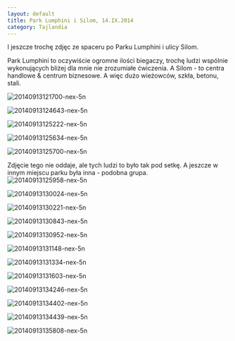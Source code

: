 ```yaml
---
layout: default
title: Park Lumphini i Silom, 14.IX.2014
category: Tajlandia
---
```


I jeszcze trochę zdjęc ze spaceru po Parku Lumphini i ulicy Silom. 

Park Lumphini to oczywiście ogromne ilości biegaczy, trochę ludzi wspólnie wykonujących bliżej dla mnie nie zrozumiałe ćwiczenia. 
A Silom - to centra handlowe & centrum biznesowe. A więc dużo wieżowców, szkła, betonu, stali. 


![20140913121700-nex-5n](https://cloud.githubusercontent.com/assets/1532732/4261839/98e57b32-3b80-11e4-8bdd-180db148bec9.jpg)

![20140913124643-nex-5n](https://cloud.githubusercontent.com/assets/1532732/4261840/98e7a0ba-3b80-11e4-94fe-df105e32c34b.jpg)

![20140913125222-nex-5n](https://cloud.githubusercontent.com/assets/1532732/4261842/98eb9a1c-3b80-11e4-9fba-942c59895c9f.jpg)

![20140913125634-nex-5n](https://cloud.githubusercontent.com/assets/1532732/4261841/98eb8e32-3b80-11e4-8dfa-8981808f4f16.jpg)

![20140913125700-nex-5n](https://cloud.githubusercontent.com/assets/1532732/4261843/98ef5f6c-3b80-11e4-8fab-3dd4d3e208e7.jpg)

Zdjęcie tego nie oddaje, ale tych ludzi to było tak pod setkę. A jeszcze w innym miejscu parku była inna - podobna grupa.
![20140913125958-nex-5n](https://cloud.githubusercontent.com/assets/1532732/4261844/98f26d06-3b80-11e4-89a4-756ded3cadfe.jpg)

![20140913130024-nex-5n](https://cloud.githubusercontent.com/assets/1532732/4261845/991f6784-3b80-11e4-800e-501549840c45.jpg)

![20140913130221-nex-5n](https://cloud.githubusercontent.com/assets/1532732/4261846/99227cee-3b80-11e4-85bb-caaa20489949.jpg)

![20140913130843-nex-5n](https://cloud.githubusercontent.com/assets/1532732/4261847/99256026-3b80-11e4-9c4f-ecba66f93d86.jpg)

![20140913130952-nex-5n](https://cloud.githubusercontent.com/assets/1532732/4261848/99273e28-3b80-11e4-9d7b-c337957346b2.jpg)

![20140913131148-nex-5n](https://cloud.githubusercontent.com/assets/1532732/4261849/992b5e5e-3b80-11e4-85f0-17d758bcf282.jpg)

![20140913131334-nex-5n](https://cloud.githubusercontent.com/assets/1532732/4261850/992df8d0-3b80-11e4-8971-be045579e9df.jpg)

![20140913131603-nex-5n](https://cloud.githubusercontent.com/assets/1532732/4261851/99546268-3b80-11e4-9802-3fda3617fbff.jpg)

![20140913134246-nex-5n](https://cloud.githubusercontent.com/assets/1532732/4261852/995bdc3c-3b80-11e4-997b-2250c2ecc374.jpg)

![20140913134402-nex-5n](https://cloud.githubusercontent.com/assets/1532732/4261854/995dec02-3b80-11e4-8fe9-b13d468b7416.jpg)

![20140913134439-nex-5n](https://cloud.githubusercontent.com/assets/1532732/4261853/995da04e-3b80-11e4-985a-d2beb38e60e1.jpg)

![20140913135808-nex-5n](https://cloud.githubusercontent.com/assets/1532732/4261855/99654754-3b80-11e4-8b5b-009c369f5bc6.jpg)

